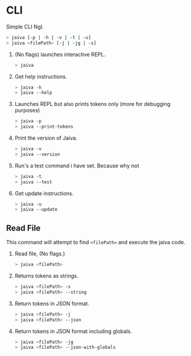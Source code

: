 # CLI

Simple CLI Ngl.

```sh
> jaiva [-p | -h | -v | -t | -u]
> jaiva <filePath> [-j | -jg | -s]
```

1. (No flags) launches interactive REPL.

    ```sh
    > jaiva
    ```

2. Get help instructions.

    ```sh
    > jaiva -h
    > jaiva --help
    ```

3. Launches REPL but also prints tokens only (more for debugging purposes)

    ```sh
    > jaiva -p
    > jaiva --print-tokens
    ```

4. Print the version of Jaiva.

    ```sh
    > jaiva -v
    > jaiva --version
    ```

5. Run's a test command i have set. Because why not

    ```sh
    > jaiva -t
    > jaiva --test
    ```

6. Get update instructions.

    ```sh
    > jaiva -u
    > jaiva --update
    ```

## Read File

This command will attempt to find `<filePath>` and execute the jaiva code.

1. Read file, (No flags.)
    ```sh
    > jaiva <filePath>
    ```
2. Returns tokens as strings.
    ```sh
    > jaiva <filePath> -s
    > jaiva <filePath> --string
    ```
3. Return tokens in JSON format.

    ```sh
    > jaiva <filePath> -j
    > jaiva <filePath> --json
    ```

4. Return tokens in JSON format including globals.
    ```sh
    > jaiva <filePath> -jg
    > jaiva <filePath> --json-with-globals
    ```

